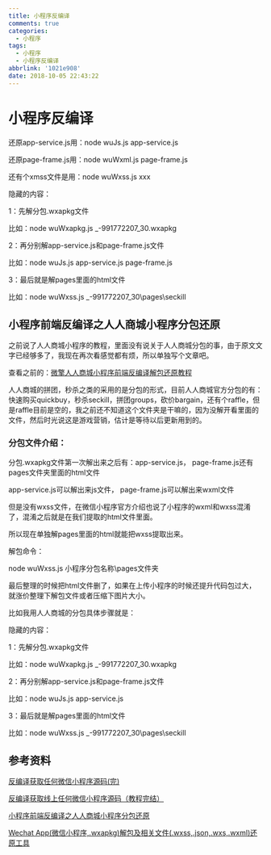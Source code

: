 ```yaml
---
title: 小程序反编译
comments: true
categories:
  - 小程序
tags:
  - 小程序
  - 小程序反编译
abbrlink: '1021e908'
date: 2018-10-05 22:43:22
---
```


# 小程序反编译



还原app-service.js用：node wuJs.js app-service.js

还原page-frame.js用：node wuWxml.js page-frame.js

还有个xmss文件是用：node wuWxss.js xxx

隐藏的内容：

1：先解分包.wxapkg文件

比如：node wuWxapkg.js _-991772207_30.wxapkg

2：再分别解app-service.js和page-frame.js文件

比如：node wuJs.js app-service.js page-frame.js

3：最后就是解pages里面的html文件

比如：node wuWxss.js _-991772207_30\pages\seckill



## 小程序前端反编译之人人商城小程序分包还原

之前说了人人商城小程序的教程，里面没有说关于人人商城分包的事，由于原文文字已经够多了，我现在再次看感觉都有烦，所以单独写个文章吧。

查看之前的：[微擎人人商城小程序前端反编译解包还原教程](https://www.zhujitop.com/2058.html)

人人商城的拼团，秒杀之类的采用的是分包的形式，目前人人商城官方分包的有：快速购买quickbuy，秒杀seckill，拼团groups，砍价bargain，还有个raffle，但是raffle目前是空的，我之前还不知道这个文件夹是干嘛的，因为没解开看里面的文件，然后时光说这是游戏营销，估计是等待以后更新用到的。

### 分包文件介绍：

分包.wxapkg文件第一次解出来之后有：app-service.js， page-frame.js还有pages文件夹里面的html文件

app-service.js可以解出来js文件， page-frame.js可以解出来wxml文件

但是没有wxss文件，在微信小程序官方介绍也说了小程序的wxml和wxss混淆了，混淆之后就是在我们提取的html文件里面。

所以现在单独解pages里面的html就能把wxss提取出来。

解包命令：

node wuWxss.js 小程序分包名称\pages文件夹

最后整理的时候把html文件删了，如果在上传小程序的时候还提升代码包过大，就涨价整理下解包文件或者压缩下图片大小。

比如我用人人商城的分包具体步骤就是：

隐藏的内容：

1：先解分包.wxapkg文件

比如：node wuWxapkg.js _-991772207_30.wxapkg

2：再分别解app-service.js和page-frame.js文件

比如：node wuJs.js app-service.js

3：最后就是解pages里面的html文件

比如：node wuWxss.js _-991772207_30\pages\seckill

## 参考资料

[反编译获取任何微信小程序源码(完)](https://blog.csdn.net/qq_33858250/article/details/80543815)

[反编译获取线上任何微信小程序源码（教程完结）](https://www.weipxiu.com/1887.html)

[小程序前端反编译之人人商城小程序分包还原](https://www.zhujitop.com/2108.html#comment-4374)

[Wechat App(微信小程序,.wxapkg)解包及相关文件(.wxss,.json,.wxs,.wxml)还原工具](https://github.com/qwerty472123/wxappUnpacker)